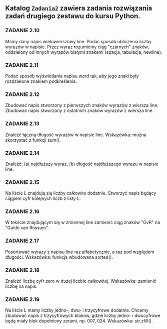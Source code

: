 ## Katalog `Zadania2` zawiera zadania rozwiązania zadań drugiego zestawu do kursu Python.

### ZADANIE 2.10
Mamy dany napis wielowierszowy line. Podać sposób obliczenia liczby wyrazów w napisie. Przez wyraz rozumiemy ciąg "czarnych" znaków, oddzielony od innych wyrazów białymi znakami (spacja, tabulacja, newline).

### ZADANIE 2.11
Podać sposób wyświetlania napisu word tak, aby jego znaki były rozdzielone znakiem podkreślenia.

### ZADANIE 2.12
Zbudować napis stworzony z pierwszych znaków wyrazów z wiersza line. Zbudować napis stworzony z ostatnich znaków wyrazów z wiersza line.

### ZADANIE 2.13
Znaleźć łączną długość wyrazów w napisie line. Wskazówka: można skorzystać z funkcji sum().

### ZADANIE 2.14
Znaleźć: (a) najdłuższy wyraz, (b) długość najdłuższego wyrazu w napisie line.

### ZADANIE 2.15
Na liście L znajdują się liczby całkowite dodatnie. Stworzyć napis będący ciągiem cyfr kolejnych liczb z listy L.

### ZADANIE 2.16
W tekście znajdującym się w zmiennej line zamienić ciąg znaków "GvR" na "Guido van Rossum".

### ZADANIE 2.17
Posortować wyrazy z napisu line raz alfabetycznie, a raz pod względem długości. Wskazówka: funkcja wbudowana sorted().

### ZADANIE 2.18
Znaleźć liczbę cyfr zero w dużej liczbie całkowitej. Wskazówka: zamienić liczbę na napis.

### ZADANIE 2.19
Na liście L mamy liczby jedno-, dwu- i trzycyfrowe dodatnie. Chcemy zbudować napis z trzycyfrowych bloków, gdzie liczby jedno- i dwucyfrowe będą miały blok dopełniony zerami, np. 007, 024. Wskazówka: str.zfill().
